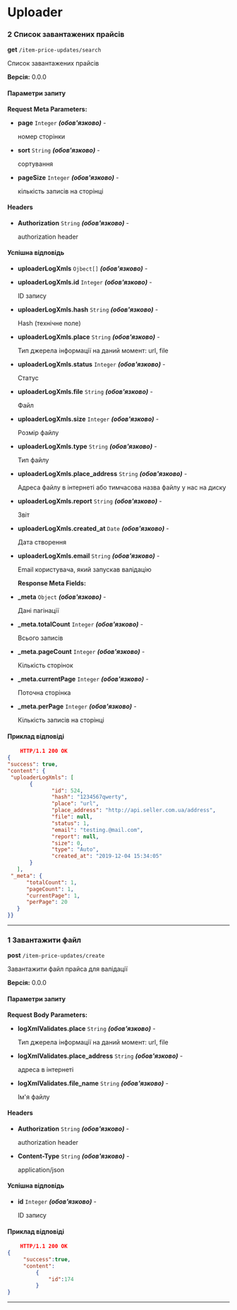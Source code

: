 # Uploader

### 2 Список завантажених прайсів

**get** `/item-price-updates/search`

<p>Список завантажених прайсів</p>

**Версія:** 0.0.0

#### Параметри запиту

**Request Meta Parameters:**

- **page** `Integer` **_(обов'язково)_** - <p>номер сторінки</p>
- **sort** `String` **_(обов'язково)_** - <p>сортування</p>
- **pageSize** `Integer` **_(обов'язково)_** - <p>кількість записів на сторінці</p>

#### Headers

- **Authorization** `String` **_(обов'язково)_** - <p>authorization header<br></p>

#### Успішна відповідь

- **uploaderLogXmls** `Ojbect[]` **_(обов'язково)_** - 
- **uploaderLogXmls.id** `Integer` **_(обов'язково)_** - <p>ID запису</p>
- **uploaderLogXmls.hash** `String` **_(обов'язково)_** - <p>Hash (технічне поле)</p>
- **uploaderLogXmls.place** `String` **_(обов'язково)_** - <p>Тип джерела інформації на даний момент: url, file</p>
- **uploaderLogXmls.status** `Integer` **_(обов'язково)_** - <p>Статус</p>
- **uploaderLogXmls.file** `String` **_(обов'язково)_** - <p>Файл</p>
- **uploaderLogXmls.size** `Integer` **_(обов'язково)_** - <p>Розмір файлу</p>
- **uploaderLogXmls.type** `String` **_(обов'язково)_** - <p>Тип файлу</p>
- **uploaderLogXmls.place_address** `String` **_(обов'язково)_** - <p>Адреса файлу в інтернеті або тимчасова назва файлу у нас на диску</p>
- **uploaderLogXmls.report** `String` **_(обов'язково)_** - <p>Звіт</p>
- **uploaderLogXmls.created_at** `Date` **_(обов'язково)_** - <p>Дата створення</p>
- **uploaderLogXmls.email** `String` **_(обов'язково)_** - <p>Email користувача, який запускав валідацію</p>
**Response Meta Fields:**

- **_meta** `Object` **_(обов'язково)_** - <p>Дані пагінації</p>
- **_meta.totalCount** `Integer` **_(обов'язково)_** - <p>Всього записів</p>
- **_meta.pageCount** `Integer` **_(обов'язково)_** - <p>Кількість сторінок</p>
- **_meta.currentPage** `Integer` **_(обов'язково)_** - <p>Поточна сторінка</p>
- **_meta.perPage** `Integer` **_(обов'язково)_** - <p>Кількість записів на сторінці</p>

#### Приклад відповіді

```json
    HTTP/1.1 200 OK
{
"success": true,
"content": {
 "uploaderLogXmls": [
       {
              "id": 524,
              "hash": "1234567qwerty",
              "place": "url",
              "place_address": "http://api.seller.com.ua/address",
              "file": null,
              "status": 1,
              "email": "testing.@mail.com",
              "report": null,
              "size": 0,
              "type": "Auto",
              "created_at": "2019-12-04 15:34:05"
       }
   ],
 "_meta": {
      "totalCount": 1,
      "pageCount": 1,
      "currentPage": 1,
      "perPage": 20
   }
}}
```

---

### 1 Завантажити файл

**post** `/item-price-updates/create`

<p>Завантажити файл прайса для валідації</p>

**Версія:** 0.0.0

#### Параметри запиту

**Request Body Parameters:**

- **logXmlValidates.place** `String` **_(обов'язково)_** - <p>Тип джерела інформації на даний момент: url, file</p>
- **logXmlValidates.place_address** `String` **_(обов'язково)_** - <p>адреса в інтернеті</p>
- **logXmlValidates.file_name** `String` **_(обов'язково)_** - <p>Ім'я файлу</p>

#### Headers

- **Authorization** `String` **_(обов'язково)_** - <p>authorization header<br></p>
- **Content-Type** `String` **_(обов'язково)_** - <p>application/json</p>

#### Успішна відповідь

- **id** `Integer` **_(обов'язково)_** - <p>ID запису</p>

#### Приклад відповіді

```json
    HTTP/1.1 200 OK
{
     "success":true,
     "content":
         {
             "id":174
         }
}
```

---

